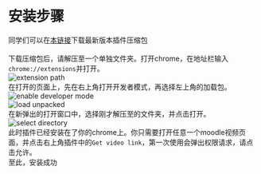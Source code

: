# 安装步骤

同学们可以在[本链接](https://github.com/Flyingblu/XMUM-Mediasite-downloader/releases/download/0.6/XMUM-Mediasite-downloader.zip)下载最新版本插件压缩包<br><br>
下载压缩包后，请解压至一个单独文件夹。打开chrome，在地址栏输入`chrome://extensions`并打开。<br>
![extension path](https://github.com/Flyingblu/XMUM-Mediasite-downloader/raw/master/images/chrome%20extension.png "extension path")<br>
在打开的页面上，先在右上角打开开发者模式，再选择左上角的加载包。<br>
![enable developer mode](https://github.com/Flyingblu/XMUM-Mediasite-downloader/raw/master/images/developer%20mode.png "enable developer mode")<br>
![load unpacked](https://github.com/Flyingblu/XMUM-Mediasite-downloader/raw/master/images/load%20unpacked.png "load unpacked")<br>
在新弹出的打开窗口中，选择刚才解压至的文件夹，并点击打开。<br>
![select directory](https://github.com/Flyingblu/XMUM-Mediasite-downloader/raw/master/images/select%20directory.png "select directory")<br>
此时插件已经安装在了你的chrome上。你只需要打开任意一个moodle视频页面，并点击右上角插件中的`Get video link`，第一次使用会弹出权限请求，请点击允许。<br>
至此，安装成功<br>